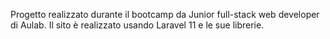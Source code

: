 Progetto realizzato durante il bootcamp da Junior full-stack web developer di Aulab. Il sito è realizzato usando Laravel 11 e le sue librerie.

